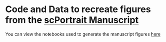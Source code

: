 # Code and Data to recreate figures from the [scPortrait Manuscript](https://www.biorxiv.org/content/10.1101/2025.09.22.677590v1)

You can view the notebooks used to generate the manuscript figures [here](https://mannlabs.github.io/scPortrait_manuscript/)
